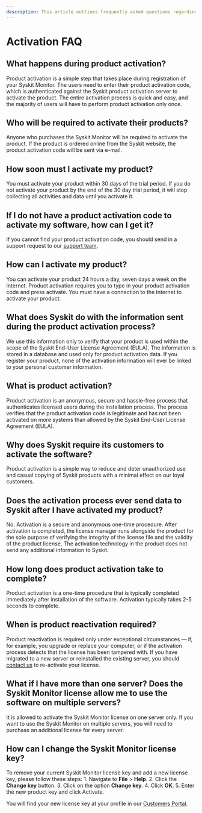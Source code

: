 ```yaml
---
description: This article outlines frequently asked questions regarding the Syskit Monitor activation.
---
```


# Activation FAQ

## What happens during product activation?

Product activation is a simple step that takes place during registration of your Syskit Monitor. The users need to enter their product activation code, which is authenticated against the Syskit product activation server to activate the product. The entire activation process is quick and easy, and the majority of users will have to perform product activation only once.

## Who will be required to activate their products?

Anyone who purchases the Syskit Monitor will be required to activate the product. If the product is ordered online from the Syskit website, the product activation code will be sent via e-mail.

## How soon must I activate my product?

You must activate your product within 30 days of the trial period. If you do not activate your product by the end of the 30 day trial period, it will stop collecting all activities and data until you activate it.

## If I do not have a product activation code to activate my software, how can I get it?

If you cannot find your product activation code, you should send in a support request to our [support team](https://www.syskit.com/company/contact-us).

## How can I activate my product?

You can activate your product 24 hours a day, seven days a week on the Internet. Product activation requires you to type in your product activation code and press activate. You must have a connection to the Internet to activate your product.

## What does Syskit do with the information sent during the product activation process?

We use this information only to verify that your product is used within the scope of the Syskit End-User License Agreement \(EULA\). The information is stored in a database and used only for product activation data. If you register your product, none of the activation information will ever be linked to your personal customer information.

## What is product activation?

Product activation is an anonymous, secure and hassle-free process that authenticates licensed users during the installation process. The process verifies that the product activation code is legitimate and has not been activated on more systems than allowed by the Syskit End-User License Agreement \(EULA\).

## Why does Syskit require its customers to activate the software?

Product activation is a simple way to reduce and deter unauthorized use and casual copying of Syskit products with a minimal effect on our loyal customers.

## Does the activation process ever send data to Syskit after I have activated my product?

No. Activation is a secure and anonymous one-time procedure. After activation is completed, the license manager runs alongside the product for the sole purpose of verifying the integrity of the license file and the validity of the product license. The activation technology in the product does not send any additional information to Syskit.

## How long does product activation take to complete?

Product activation is a one-time procedure that is typically completed immediately after installation of the software. Activation typically takes 2-5 seconds to complete.

## When is product reactivation required?

Product reactivation is required only under exceptional circumstances — if, for example, you upgrade or replace your computer, or if the activation process detects that the license has been tampered with. If you have migrated to a new server or reinstalled the existing server, you should [contact us](https://www.syskit.com/company/contact-us) to re-activate your license.

## What if I have more than one server? Does the Syskit Monitor license allow me to use the software on multiple servers?

It is allowed to activate the Syskit Monitor license on one server only. If you want to use the Syskit Monitor on multiple servers, you will need to purchase an additional license for every server.

## How can I change the Syskit Monitor license key?

To remove your current Syskit Monitor license key and add a new license key, please follow these steps: 1. Navigate to **File** &gt; **Help**. 2. Click the **Change key** button. 3. Click on the option **Change key**. 4. Click **OK**. 5. Enter the new product key and click Activate.

You will find your new license key at your profile in our [Customers Portal](https://my.syskit.com).

